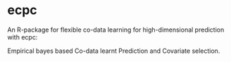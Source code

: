 # ecpc
An R-package for flexible co-data learning for high-dimensional prediction with ecpc:

Empirical bayes based Co-data learnt Prediction and Covariate selection.
